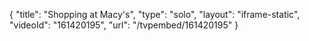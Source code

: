 {
    "title": "Shopping at Macy's",
    "type": "solo",
    "layout": "iframe-static",
    "videoId": "161420195",
    "url": "\/tvpembed\/161420195"
}